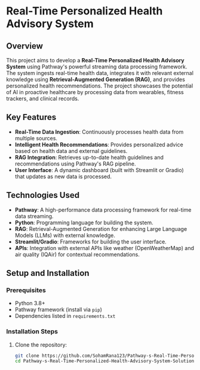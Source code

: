 # Real-Time Personalized Health Advisory System

## Overview

This project aims to develop a **Real-Time Personalized Health Advisory System** using Pathway's powerful streaming data processing framework. The system ingests real-time health data, integrates it with relevant external knowledge using **Retrieval-Augmented Generation (RAG)**, and provides personalized health recommendations. The project showcases the potential of AI in proactive healthcare by processing data from wearables, fitness trackers, and clinical records.

## Key Features
- **Real-Time Data Ingestion**: Continuously processes health data from multiple sources.
- **Intelligent Health Recommendations**: Provides personalized advice based on health data and external guidelines.
- **RAG Integration**: Retrieves up-to-date health guidelines and recommendations using Pathway's RAG pipeline.
- **User Interface**: A dynamic dashboard (built with Streamlit or Gradio) that updates as new data is processed.

## Technologies Used
- **Pathway**: A high-performance data processing framework for real-time data streaming.
- **Python**: Programming language for building the system.
- **RAG**: Retrieval-Augmented Generation for enhancing Large Language Models (LLMs) with external knowledge.
- **Streamlit/Gradio**: Frameworks for building the user interface.
- **APIs**: Integration with external APIs like weather (OpenWeatherMap) and air quality (IQAir) for contextual recommendations.

## Setup and Installation

### Prerequisites
- Python 3.8+
- Pathway framework (install via `pip`)
- Dependencies listed in `requirements.txt`

### Installation Steps
1. Clone the repository:
   ```bash
   git clone https://github.com/SohamRana123/Pathway-s-Real-Time-Personalized-Health-Advisory-System-Solution.git
   cd Pathway-s-Real-Time-Personalized-Health-Advisory-System-Solution

